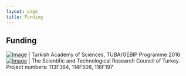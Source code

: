 ```yaml
---
layout: page
title: Funding
---
```


## Funding

[![Image](files/tuba.png)](https://www.tuba.gov.tr) | Turkish Academy of Sciences, TUBA/GEBIP Programme 2016
[![Image](files/tubitak.jpg)](https://www.tubitak.gov.tr) | The Scientific and Technological Research Council of Turkey. Project numbers: 113F364, 114F508, 116F197
